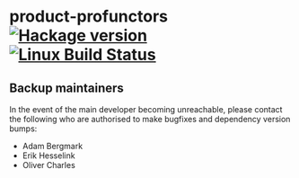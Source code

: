 # product-profunctors [![Hackage version](https://img.shields.io/hackage/v/product-profunctors.svg?label=Hackage)](https://hackage.haskell.org/package/product-profunctors) [![Linux Build Status](https://img.shields.io/travis/tomjaguarpaw/product-profunctors.svg?label=Linux%20build)](https://travis-ci.org/tomjaguarpaw/product-profunctors)

## Backup maintainers

In the event of the main developer becoming unreachable, please
contact the following who are authorised to make bugfixes and
dependency version bumps:

* Adam Bergmark
* Erik Hesselink
* Oliver Charles
